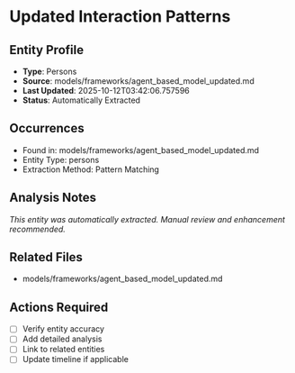 # Updated Interaction Patterns

## Entity Profile
- **Type**: Persons
- **Source**: models/frameworks/agent_based_model_updated.md
- **Last Updated**: 2025-10-12T03:42:06.757596
- **Status**: Automatically Extracted

## Occurrences
- Found in: models/frameworks/agent_based_model_updated.md
- Entity Type: persons
- Extraction Method: Pattern Matching

## Analysis Notes
*This entity was automatically extracted. Manual review and enhancement recommended.*

## Related Files
- models/frameworks/agent_based_model_updated.md

## Actions Required
- [ ] Verify entity accuracy
- [ ] Add detailed analysis
- [ ] Link to related entities
- [ ] Update timeline if applicable
